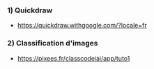 ### 1) Quickdraw

* https://quickdraw.withgoogle.com/?locale=fr

### 2) Classification d'images

* https://pixees.fr/classcodeiai/app/tuto1
